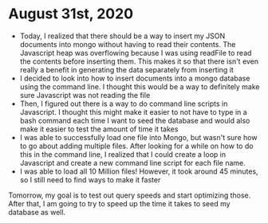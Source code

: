 # August 31st, 2020

- Today, I realized that there should be a way to insert my JSON documents into mongo without having to read their contents.  The Javascript heap was overflowing because I was using readFile to read the contents before inserting them.  This makes it so that there isn't even really a benefit in generating the data separately from inserting it
- I decided to look into how to insert documents into a mongo database using the command line. I thought this would be a way to definitely make sure Javascript was not reading the file
- Then, I figured out there is a way to do command line scripts in Javascript.  I thought this might make it easier to not have to type in a bash command each time I want to seed the database and would also make it easier to test the amount of time it takes
- I was able to successfully load one file into Mongo, but wasn't sure how to go about adding multiple files.  After looking for a while on how to do this in the command line, I realized that I could create a loop in Javascript and create a new command line script for each file name.
- I was able to load all 10 Million files!  However, it took around 45 minutes, so I still need to find ways to make it faster

Tomorrow, my goal is to test out query speeds and start optimizing those.  After that, I am going to try to speed up the time it takes to seed my database as well.